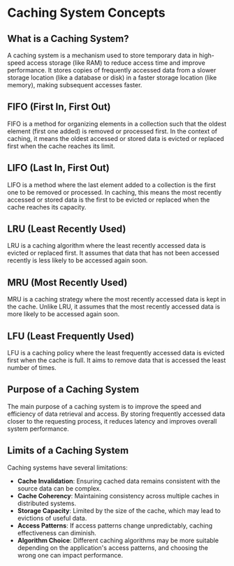 # Caching System Concepts

## What is a Caching System?
A caching system is a mechanism used to store temporary data in high-speed access storage (like RAM) to reduce access time and improve performance. It stores copies of frequently accessed data from a slower storage location (like a database or disk) in a faster storage location (like memory), making subsequent accesses faster.

## FIFO (First In, First Out)
FIFO is a method for organizing elements in a collection such that the oldest element (first one added) is removed or processed first. In the context of caching, it means the oldest accessed or stored data is evicted or replaced first when the cache reaches its limit.

## LIFO (Last In, First Out)
LIFO is a method where the last element added to a collection is the first one to be removed or processed. In caching, this means the most recently accessed or stored data is the first to be evicted or replaced when the cache reaches its capacity.

## LRU (Least Recently Used)
LRU is a caching algorithm where the least recently accessed data is evicted or replaced first. It assumes that data that has not been accessed recently is less likely to be accessed again soon.

## MRU (Most Recently Used)
MRU is a caching strategy where the most recently accessed data is kept in the cache. Unlike LRU, it assumes that the most recently accessed data is more likely to be accessed again soon.

## LFU (Least Frequently Used)
LFU is a caching policy where the least frequently accessed data is evicted first when the cache is full. It aims to remove data that is accessed the least number of times.

## Purpose of a Caching System
The main purpose of a caching system is to improve the speed and efficiency of data retrieval and access. By storing frequently accessed data closer to the requesting process, it reduces latency and improves overall system performance.

## Limits of a Caching System
Caching systems have several limitations:
- **Cache Invalidation**: Ensuring cached data remains consistent with the source data can be complex.
- **Cache Coherency**: Maintaining consistency across multiple caches in distributed systems.
- **Storage Capacity**: Limited by the size of the cache, which may lead to evictions of useful data.
- **Access Patterns**: If access patterns change unpredictably, caching effectiveness can diminish.
- **Algorithm Choice**: Different caching algorithms may be more suitable depending on the application's access patterns, and choosing the wrong one can impact performance.
